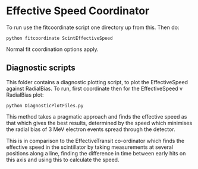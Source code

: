# Effective Speed Coordinator
To run use the fitcoordinate script one directory up from this. Then do:

    python fitcoordinate ScintEffectiveSpeed

Normal fit coordination options apply.

## Diagnostic scripts
This folder contains a diagnostic plotting script, to plot the EffectiveSpeed against RadialBias. To run, first coordinate then for the EffectiveSpeed v RadialBias plot:

    python DiagnosticPlotFiles.py

This method takes a pragmatic approach and finds the effective speed as that which gives the best results, determined by the speed which minimises the radial bias of 3 MeV electron events spread through the detector.

This is in comparison to the EffectiveTransit co-ordinator which finds the effective speed in the scintillator by taking measurements at several positions along a line, finding the difference in time between early hits on this axis and using this to calculate the speed.

